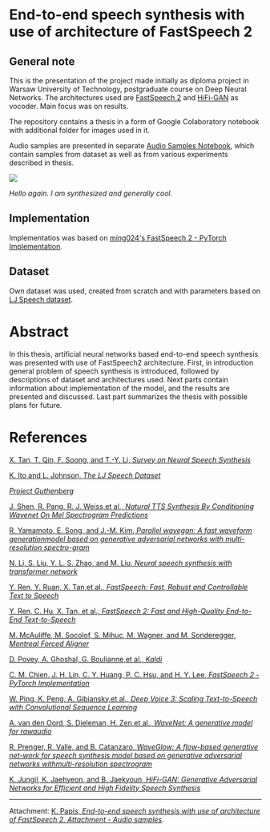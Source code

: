# End-to-end speech synthesis with use of architecture of FastSpeech 2
## General note
This is the presentation of the project made initially as diploma project in Warsaw University of Technology, postgraduate course on Deep Neural Networks.
The architectures used are [FastSpeech 2](https://arxiv.org/abs/2006.04558) and [HiFi-GAN](https://arxiv.org/pdf/2010.05646.pdf) as vocoder.
Main focus was on results.

The repository contains a thesis in a form of Google Colaboratory notebook with additional folder for images used in it.

Audio samples are presented in separate [Audio Samples Notebook](https://colab.research.google.com/drive/1Cgr0z_vuYeb_zHGAsphcTvbg98GuFQyT?usp=sharing), which contain samples from dataset as well as from various experiments described in thesis.

![](https://drive.google.com/uc?id=1qWGDeQQKxGyRcIG3seLmnHVBnR9PCnw2)

*Hello again. I am synthesized and generally cool.*

## Implementation
Implementatios was based on [ming024's FastSpeech 2 - PyTorch Implementation](https://github.com/ming024/FastSpeech2).


##  Dataset
Own dataset was used, created from scratch and with parameters based on [LJ Speech dataset](https://keithito.com/LJ-Speech-Dataset/).

# Abstract
In this thesis, artificial neural networks based end-to-end speech synthesis was presented with use of FastSpeech2 architecture. First, in introduction general problem of speech synthesis is introduced, followed by descriptions of dataset and architectures used. Next parts contain information about implementation of the model, and the results are presented and discussed. Last part summarizes the thesis with possible plans for future.

# References
[X. Tan, T. Qin, F. Soong, and T.-Y. Li, *Survey on Neural Speech Synthesis*](https://arxiv.org/pdf/2106.15561.pdf)

[K. Ito and L. Johnson, *The LJ Speech Dataset*](https://keithito.com/LJ-Speech-Dataset/)

[*Project Guthenberg*](https://www.gutenberg.org/)

[J. Shen, R. Pang, R. J. Weiss,et al., *Natural TTS Synthesis By Conditioning Wavenet On Mel Spectrogram Predictions*](https://arxiv.org/pdf/1712.05884.pdf)

[R. Yamamoto, E. Song, and J.-M. Kim, *Parallel wavegan: A fast waveform generationmodel based on generative adversarial networks with multi-resolution spectro-gram*](https://arxiv.org/abs/1910.11480)

[N. Li, S. Liu, Y. L. S. Zhao, and M. Liu, *Neural speech synthesis with transformer network*](https://ojs.aaai.org/index.php/AAAI/article/view/4642)

[Y. Ren, Y. Ruan, X. Tan,et al., *FastSpeech: Fast, Robust and Controllable Text to Speech*](https://arxiv.org/pdf/1905.09263.pdf)

[Y. Ren, C. Hu, X. Tan, et al., *FastSpeech 2: Fast and High-Quality End-to-End
Text-to-Speech*](https://arxiv.org/abs/2006.04558)

[M. McAuliffe, M. Socolof, S. Mihuc, M. Wagner, and M. Sonderegger, *Montreal Forced Aligner*](https://github.com/MontrealCorpusTools/Montreal-Forced-Aligner)

[D. Povey, A. Ghoshal, G. Boulianne,et al., *Kaldi*](http://kaldi-asr.org/)

[C. M. Chien, J. H. Lin, C. Y. Huang, P. C. Hsu, and H. Y. Lee, *FastSpeech 2 - PyTorch Implementation*](https://github.com/ming024/FastSpeech2)

[W. Ping, K. Peng, A. Gibiansky,et al., *Deep Voice 3: Scaling Text-to-Speech with Convolutional Sequence Learning*](https://arxiv.org/pdf/1710.07654.pdf)

[A. van den Oord, S. Dieleman, H. Zen,et al., *WaveNet: A generative model for rawaudio*](https://arxiv.org/abs/1609.03499)

[R. Prenger, R. Valle, and B. Catanzaro, *WaveGlow: A flow-based generative net-work for speech synthesis model based on generative adversarial networks withmulti-resolution spectrogram*](https://arxiv.org/abs/1811.00002)

[K. Jungil, K. Jaehyeon, and B. Jaekyoun, *HiFi-GAN: Generative Adversarial Networks for Efficient and High Fidelity Speech Synthesis*](https://arxiv.org/pdf/2010.05646.pdf)

__________________________________________________________________________

Attachment: [K. Papis, *End-to-end speech synthesis with use of architecture of FastSpeech 2. Attachment - Audio samples*](https://colab.research.google.com/drive/1Cgr0z_vuYeb_zHGAsphcTvbg98GuFQyT?usp=sharing).
